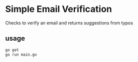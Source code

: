# Simple Email Verification

Checks to verify an email and returns suggestions from typos

## usage

```bash
go get
go run main.go
```
